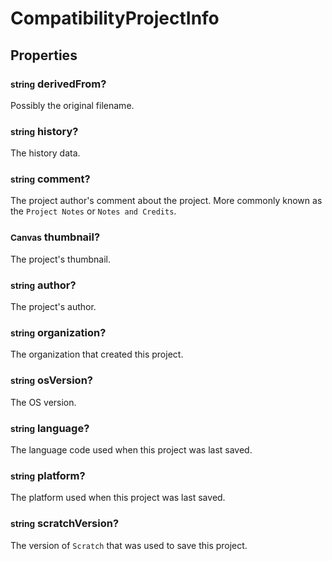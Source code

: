 # CompatibilityProjectInfo

## Properties
### <small>string</small> derivedFrom?
Possibly the original filename.
### <small>string</small> history?
The history data.
### <small>string</small> comment?
The project author's comment about the project. More commonly known as the `Project Notes` or `Notes and Credits`.
### <small>Canvas</small> thumbnail?
The project's thumbnail.
### <small>string</small> author?
The project's author.
### <small>string</small> organization?
The organization that created this project.
### <small>string</small> osVersion?
The OS version.
### <small>string</small> language?
The language code used when this project was last saved.
### <small>string</small> platform?
The platform used when this project was last saved.
### <small>string</small> scratchVersion?
The version of `Scratch` that was used to save this project.
